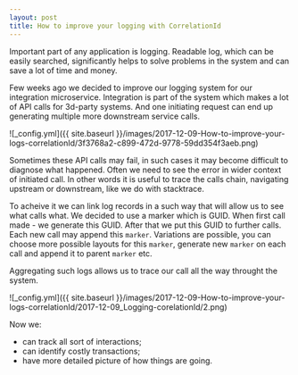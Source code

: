 ```yaml
---
layout: post
title: How to improve your logging with CorrelationId
---
```


Important part of any application is logging. Readable log,  which can be easily searched, significantly helps to solve problems in the system and can save a lot of time and money.

Few weeks ago we decided to improve our logging system for our integration microservice. Integration is part of the system which makes a lot of API calls for 3d-party systems. And one initiating request can end up generating multiple more downstream service calls.

![_config.yml]({{ site.baseurl }}/images/2017-12-09-How-to-improve-your-logs-correlationId/3f3768a2-c899-472d-9778-59dd354f3aeb.png)

Sometimes these API calls may fail, in such cases it may become difficult to diagnose what happened. Often we need to see the error in wider context of initiated call. In other words it is useful to trace the calls chain, navigating upstream or downstream, like we do with stacktrace.

To acheive it we can link log records in a such way that will allow us to see what calls what. We decided to use a marker which is GUID. When first call made - we generate this GUID. After that we put this GUID to further calls. Each new call may append this `marker`. Variations are possible, you can choose more possible layouts for this `marker`, generate new `marker` on each call and append it to parent `marker` etc.

Aggregating such logs allows us to trace our call all the way throught the system.

![_config.yml]({{ site.baseurl }}/images/2017-12-09-How-to-improve-your-logs-correlationId/2017-12-09_Logging-corelationId/2.png)

Now we:

- can track all sort of interactions;
- can identify costly transactions;
- have more detailed picture of how things are going.